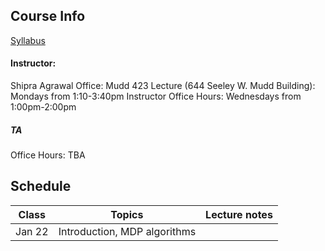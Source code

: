 ## Course Info

[Syllabus](https://github.com/ieor8100/rl/blob/master/Reinforcement%20Learning%20course%20syllabus.pdf)

#### Instructor: 
Shipra Agrawal
Office: Mudd 423
Lecture (644 Seeley W. Mudd Building): Mondays from 1:10-3:40pm
Instructor Office Hours: Wednesdays from 1:00pm-2:00pm

##### TA 
Office Hours: TBA

## Schedule

| Class|Topics|  Lecture notes |
|------|------|----------------|
|Jan 22    | Introduction, MDP algorithms     |                |
